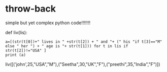 # throw-back
simple but yet complex python code!!!!!!!

def liv(lis):
 
    a=[(str(t[0])+" lives in " +str(t[2]) + " and "+ (" his "if t[3]=="M" else " her ") + " age is "+ str(t[1])) for t in lis if str(t[2])!="USA" ]
    print (a)
      
liv([('john',25,"USA","M"),("Seetha",30,"UK","F"),("preethi",35,"India","F")]) 
